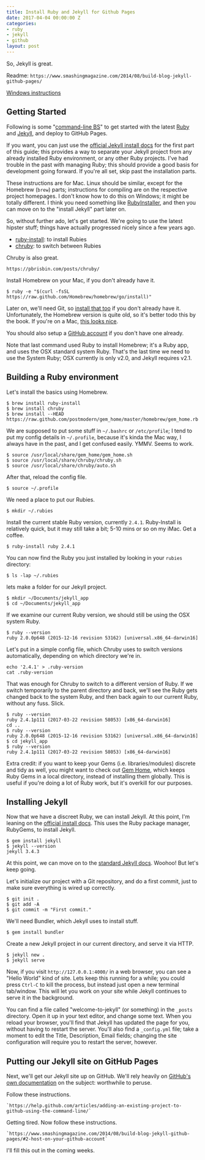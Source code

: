 ```yaml
---
title: Install Ruby and Jekyll for Github Pages
date: 2017-04-04 00:00:00 Z
categories:
- ruby
- jekyll
- github
layout: post
---
```


So, Jekyll is great.

Readme: `https://www.smashingmagazine.com/2014/08/build-blog-jekyll-github-pages/`

[Windows instructions](https://labs.sverrirs.com/jekyll/)

Getting Started
---

Following is some "[command-line BS](http://www.pgbovine.net/command-line-bullshittery.htm)" to get started with the latest [Ruby](https://www.ruby-lang.org/en/) and [Jekyll](https://jekyllrb.com/), and deploy to GitHub Pages.

If you want, you can just use the [official Jekyll install docs](https://jekyllrb.com/docs/installation/) for the first part of this guide; this provides a way to separate your Jekyll project from any already installed Ruby environment, or any other Ruby projects.  I've had trouble in the past with managing Ruby; this should provide a good basis for development going forward.  If you're all set, skip past the installation parts.

These instructions are for Mac.  Linux should be similar, except for the Homebrew (`brew`) parts; instructions for compiling are on the respective project homepages.  I don't know how to do this on Windows; it might be totally different.  I think you need something like [RubyInstaller](http://rubyinstaller.org/), and then you can move on to the "install Jekyll" part later on.

So, without further ado, let's get started.  We're going to use the latest hipster stuff; things have actually progressed nicely since a few years ago.

* [ruby-install](https://github.com/postmodern/ruby-install): to install Rubies
* [chruby](https://github.com/postmodern/chruby): to switch between Rubies

Chruby is also great.

    https://pbrisbin.com/posts/chruby/

Install Homebrew on your Mac, if you don't already have it.

    $ ruby -e "$(curl -fsSL https://raw.github.com/Homebrew/homebrew/go/install)"

Later on, we'll need Git, so [install that too](https://git-scm.com/book/en/v2/Getting-Started-Installing-Git) if you don't already have it.  Unfortunately, the Homebrew version is quite old, so it's better todo this by the book.  If you're on a Mac, [this looks nice](https://desktop.github.com/).

You should also setup a [GitHub account](https://help.github.com/articles/signing-up-for-a-new-github-account/) if you don't have one already.

Note that last command used Ruby to install Homebrew; it's a Ruby app, and uses the OSX standard system Ruby.  That's the last time we need to use the System Ruby; OSX currently is only v2.0, and Jekyll requires v2.1.


Building a Ruby environment
---

Let's install the basics using Homebrew.

    $ brew install ruby-install
    $ brew install chruby
    $ brew install --HEAD https://raw.github.com/postmodern/gem_home/master/homebrew/gem_home.rb

We are supposed to put some stuff in `~/.bashrc` or `/etc/profile`; I tend to put my config details in `~/.profile`, because it's kinda the Mac way, I always have in the past, and I get confused easily.  YMMV.  Seems to work.

    $ source /usr/local/share/gem_home/gem_home.sh
    $ source /usr/local/share/chruby/chruby.sh
    $ source /usr/local/share/chruby/auto.sh

After that, reload the config file.

    $ source ~/.profile

We need a place to put our Rubies.

    $ mkdir ~/.rubies

Install the current stable Ruby version, currently `2.4.1`.  Ruby-Install is relatively quick, but it may still take a bit; 5-10 mins or so on my iMac.  Get a coffee.

    $ ruby-install ruby 2.4.1

You can now find the Ruby you just installed by looking in your `rubies` directory:

    $ ls -lap ~/.rubies

lets make a folder for our Jekyll project.

    $ mkdir ~/Documents/jekyll_app
    $ cd ~/Documents/jekyll_app

If we examine our current Ruby version, we should still be using the OSX system Ruby.

    $ ruby --version
    ruby 2.0.0p648 (2015-12-16 revision 53162) [universal.x86_64-darwin16]

Let's put in a simple config file, which Chruby uses to switch versions automatically, depending on which directory we're in.

    echo '2.4.1' > .ruby-version
    cat .ruby-version

That was enough for Chruby to switch to a different version of Ruby. If we switch temporarily to the parent directory and back, we'll see the Ruby gets changed back to the system Ruby, and then back again to our current Ruby, without any fuss.  Slick.

    $ ruby --version
    ruby 2.4.1p111 (2017-03-22 revision 58053) [x86_64-darwin16]
    cd ..
    $ ruby --version
    ruby 2.0.0p648 (2015-12-16 revision 53162) [universal.x86_64-darwin16]
    $ cd jekyll_app
    $ ruby --version
    ruby 2.4.1p111 (2017-03-22 revision 58053) [x86_64-darwin16]

Extra credit: if you want to keep your Gems (i.e. libraries/modules) discrete and tidy as well, you might want to check out [Gem Home](https://github.com/postmodern/gem_home), which keeps Ruby Gems in a local directory, instead of installing them globally.  This is useful if you're doing a lot of Ruby work, but it's overkill for our purposes.

Installing Jekyll
---

Now that we have a discreet Ruby, we can install Jekyll.  At this point, I'm leaning on the [official install docs](https://jekyllrb.com/docs/installation/).  This uses the Ruby package manager, RubyGems, to install Jekyll.

    $ gem install jekyll
    $ jekyll --version
    jekyll 3.4.3

At this point, we can move on to the [standard Jekyll docs](https://jekyllrb.com/docs/usage/).  Woohoo!  But let's keep going.

Let's initialize our project with a Git repository, and do a first commit, just to make sure everything is wired up correctly.

    $ git init .
    $ git add -A
    $ git commit -m "First commit."

We'll need Bundler, which Jekyll uses to install stuff.

    $ gem install bundler

Create a new Jekyll project in our current directory, and serve it via HTTP.

    $ jekyll new .
    $ jekyll serve

Now, if you visit `http://127.0.0.1:4000/` in a web browser, you can see a "Hello World" kind of site.  Lets keep this running for a while; you could press `Ctrl-C` to kill the process, but instead just open a new terminal tab/window.  This will let you work on your site while Jekyll continues to serve it in the background.

You can find a file called "welcome-to-jekyll" (or something) in the `_posts` directory.  Open it up in your text editor, and change some text.  When you reload your browser, you'll find that Jekyll has updated the page for you, without having to restart the server.  You'll also find a `_config.yml` file; take a moment to edit the Title, Description, Email fields; changing the site configuration will require you to restart the server, however.


Putting our Jekyll site on GitHub Pages
---

Next, we'll get our Jekyll site up on GitHub.  We'll rely heavily on [GitHub's own documentation](https://help.github.com/articles/about-github-pages-and-jekyll/) on the subject: worthwhile to peruse.

Follow these instructions.

    `https://help.github.com/articles/adding-an-existing-project-to-github-using-the-command-line/`

Getting tired.  Now follow these instructions.

    `https://www.smashingmagazine.com/2014/08/build-blog-jekyll-github-pages/#2-host-on-your-github-account`

I'll fill this out in the coming weeks.
